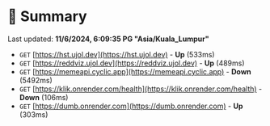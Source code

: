 # 📖 Summary
Last updated: **11/6/2024, 6:09:35 PG "Asia/Kuala_Lumpur"**

- `GET` [https://hst.ujol.dev](https://hst.ujol.dev) - **Up** (533ms)
- `GET` [https://reddviz.ujol.dev](https://reddviz.ujol.dev) - **Up** (489ms)
- `GET` [https://memeapi.cyclic.app](https://memeapi.cyclic.app) - **Down** (5492ms)
- `GET` [https://klik.onrender.com/health](https://klik.onrender.com/health) - **Down** (106ms)
- `GET` [https://dumb.onrender.com](https://dumb.onrender.com) - **Up** (303ms)
